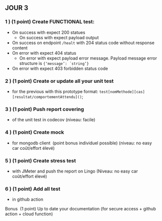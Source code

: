 ## JOUR 3

### 1 ) (1 point) Create FUNCTIONAL test:
- On success with expect 200 statues 
  - On success with expect payload output 
- On success on endpoint ```/healt``` with 204 status code without response content
- On error with expect 404 status 
  - On error with expect payload error message. Payload message error structure is ```{‘message’: ´string’}```
- On error with expect 403 forbidden status code


### 2 ) (1 point) Create or update all your unit test 
- for the previous with this prototype format: ```test[nomMethode][cas][resultat/comportementAttendu]()```;


### 3 ) (1 point) Push report covering 
- of the unit test in codecov (niveau: facile)


### 4 ) (1 point) Create mock 
- for mongodb client  (point bonus individuel possible) (niveau: no easy car coût/effort élevé)


### 5 ) (1 point) Create stress test 
- with JMeter and push the report on Lingo (Niveau: no easy car coût/effort élevé)


### 6 ) (1 point) Add all test 
- in github action

Bonus 
(1 point)  Up to date your documentation (for secure access + github action + cloud function)
